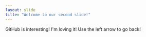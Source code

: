 ```yaml
---
layout: slide
title: "Welcome to our second slide!"
---
```

GitHub is interesting! I'm loving it!
Use the left arrow to go back!
